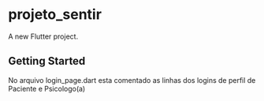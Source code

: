 # projeto_sentir

A new Flutter project.

## Getting Started

No arquivo login_page.dart esta comentado as linhas dos logins de perfil de Paciente e Psicologo(a)
